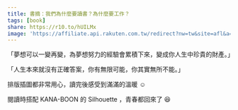 ```yaml
---
title: 書摘：我們為什麼要讀書？為什麼要工作？
tags: [book]
share: https://r10.to/hUILMx
image: 'https://affiliate.api.rakuten.com.tw/redirect?nw=tw&site=afl&a=c2caacea14c7165cfc8aa7578793192dc17f3f520b5f43321c29a8769bef1ee851b013d5cf9e1cee&ar=a747b10f014cf18584f9ee2ca5516854cb91d9c5d6849f5c93000e3163fa586b69315791463a07d2&cs=d47366468f66cf165322a03dcab6f160&pr=f2d3ca05b9bc6f75&ap=pr%3Df2d3ca05b9bc6f75&url=https%3A%2F%2Ftshop.r10s.com%2F923%2F73d%2Fe2ca%2F0c26%2F204b%2F44be%2Ff9ff%2F1161edbca20242ac110002.jpg?_ex=200x200'
---
```


「夢想可以一變再變，為夢想努力的經驗會累積下來，變成你人生中珍貴的財產。」

「人生本來就沒有正確答案，你有無限可能，你其實無所不能。」

排版插圖都非常用心，讀完後感受到滿滿的溫暖 ☺️

閱讀時搭配 KANA-BOON 的 Silhouette ，青春都回來了 😆
